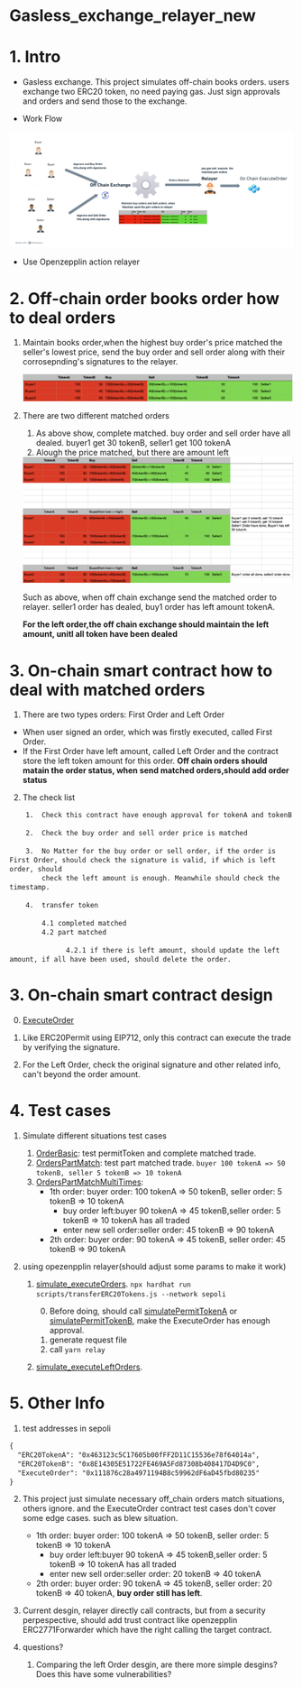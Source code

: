 # Gasless_exchange_relayer_new

# 1. Intro

- Gasless exchange. This project simulates off-chain books orders. users exchange two ERC20 token, no need paying gas. Just sign approvals and orders and send those to the exchange.

- Work Flow

<img src="gasless_exchange_intro/work_flow.png" alt="1" style="zoom:67%;" />

- Use Openzepplin action relayer

# 2. Off-chain order books order how to deal orders

1. Maintain books order,when the highest buy order's price matched the seller's lowest price, send the buy order and sell order along with their corrosepnding's signatures to the relayer.

   <img src="gasless_exchange_intro/books_order.png" alt="1" style="zoom:67%;" />

2. There are two different matched orders

   1. As above show, complete matched. buy order and sell order have all dealed. buyer1 get 30 tokenB, seller1 get 100 tokenA
   2. Alough the price matched, but there are amount left

     <img src="gasless_exchange_intro/books_order_part_match.png" alt="1" style="zoom:67%;" />
        
    Such as above, when off chain exchange send the matched order to relayer. seller1 order has dealed, buy1 order has left amount tokenA.
    
    **For the left order,the off chain exchange should maintain the left amount, unitl all token have been dealed**

# 3. On-chain smart contract how to deal with matched orders

1. There are two types orders: First Order and Left Order

- When user signed an order, which was firstly executed, called First Order.
- If the First Order have left amount, called Left Order and the contract store the left token amount for this order.
  **Off chain orders should matain the order status, when send matched orders,should add order status**

2.  The check list

```
    1.  Check this contract have enough approval for tokenA and tokenB

    2.  Check the buy order and sell order price is matched

    3.  No Matter for the buy order or sell order, if the order is First Order, should check the signature is valid, if which is left order, should
        check the left amount is enough. Meanwhile should check the timestamp.

    4.  transfer token

        4.1 completed matched
        4.2 part matched

              4.2.1 if there is left amount, should update the left amount, if all have been used, should delete the order.
```

# 3. On-chain smart contract design

0. [ExecuteOrder](contracts/ExecuteOrder.sol)

1. Like ERC20Permit using EIP712, only this contract can execute the trade by verifying the signature.

2. For the Left Order, check the original signature and other related info, can't beyond the order amount.

# 4. Test cases

1. Simulate different situations test cases

   1. [OrderBasic](test/OrderBasic.test.js): test permitToken and complete matched trade.
   2. [OrdersPartMatch](test/OrdersPartMatch.test.js): test part matched trade. `buyer 100 tokenA => 50 tokenB, seller 5 tokenB => 10 tokenA`
   3. [OrdersPartMatchMultiTimes](test/OrdersPartMatchMultiTimes.test.js):
      - 1th order: buyer order: 100 tokenA => 50 tokenB, seller order: 5 tokenB => 10 tokenA
        - buy order left:buyer 90 tokenA => 45 tokenB,seller order: 5 tokenB => 10 tokenA has all traded
        - enter new sell order:seller order: 45 tokenB => 90 tokenA
      - 2th order: buyer order: 90 tokenA => 45 tokenB, seller order: 45 tokenB => 90 tokenA

2. using opezenpplin relayer(should adjust some params to make it work)

   1. [simulate_executeOrders](scripts/simulate_executeOrders.js). `npx hardhat run scripts/transferERC20Tokens.js --network sepoli`

      0. Before doing, should call [simulatePermitTokenA](scripts/simulatePermitTokenA.js) or [simulatePermitTokenB](scripts/simulatePermitTokenB.js), make the ExecuteOrder has enough approval.
      1. generate request file
      2. call `yarn relay`

   2. [simulate_executeLeftOrders](scripts/simulate_executeLeftOrders.js).

# 5. Other Info

1. test addresses in sepoli

```
{
  "ERC20TokenA": "0x463123c5C17605b00fFF2D11C15536e78f64014a",
  "ERC20TokenB": "0x8E14305E51722FE469A5Fd87308b408417D4D9C0",
  "ExecuteOrder": "0x111876c28a4971194B8c59962dF6aD45fbd80235"
}
```

2. This project just simulate necessary off_chain orders match situations, others ignore. and the ExecuteOrder contract test cases don't cover some edge cases.
   such as blew situation.

   - 1th order: buyer order: 100 tokenA => 50 tokenB, seller order: 5 tokenB => 10 tokenA
     - buy order left:buyer 90 tokenA => 45 tokenB,seller order: 5 tokenB => 10 tokenA has all traded
     - enter new sell order:seller order: 20 tokenB => 40 tokenA
   - 2th order: buyer order: 90 tokenA => 45 tokenB, seller order: 20 tokenB => 40 tokenA, **buy order still has left**.

3. Current desgin, relayer directly call contracts, but from a security perpespective, should add trust contract like openzepplin ERC2771Forwarder which have the right calling the target contract.

4. questions?
   1. Comparing the left Order desgin, are there more simple desgins? Does this have some vulnerabilities?
